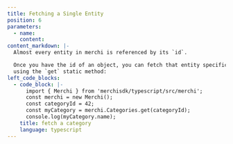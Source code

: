 ```yaml
---
title: Fetching a Single Entity
position: 6
parameters:
  - name:
    content:
content_markdown: |-
  Almost every entity in merchi is referenced by its `id`.

  Once you have the id of an object, you can fetch that entity specifically
  using the `get` static method:
left_code_blocks:
  - code_block: |-
      import { Merchi } from 'merchisdk/typescript/src/merchi';
      const merchi = new Merchi();
      const categoryId = 42;
      const myCategory = merchi.Categories.get(categoryId);
      console.log(myCategory.name);
    title: fetch a category
    language: typescript
---
```

